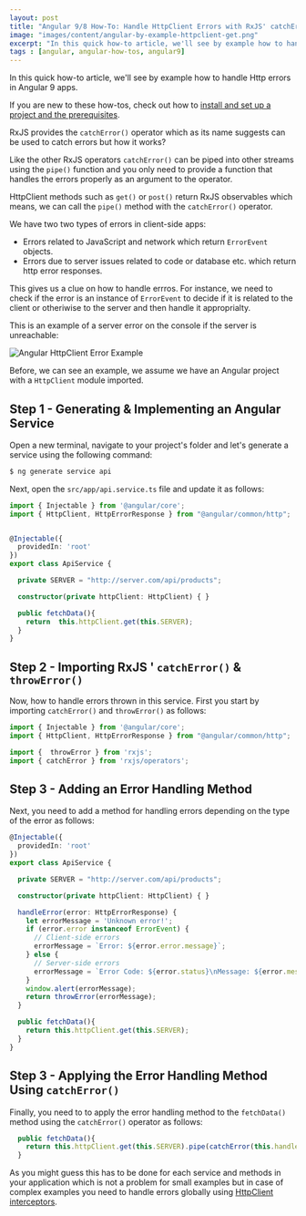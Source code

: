 ```yaml
---
layout: post
title: "Angular 9/8 How-To: Handle HttpClient Errors with RxJS' catchError() and throwError()"
image: "images/content/angular-by-example-httpclient-get.png"
excerpt: "In this quick how-to article, we'll see by example how to handle Http errors in Angular 9 apps" 
tags : [angular, angular-how-tos, angular9] 
---
```


In this quick how-to article, we'll see by example how to handle Http errors in Angular 9 apps.

If you are new to these how-tos, check out how to [install and set up a project and the prerequisites](https://www.techiediaries.com/angular-cli-tutorial/).

RxJS provides the `catchError()`  operator which as its name suggests can be used to catch errors but how it works?

Like the other RxJS operators `catchError()` can be piped into other streams using the `pipe()` function and you only need to provide a function that handles the errors properly as an argument to the operator. 

HttpClient methods such as `get()` or `post()` return RxJS observables which means, we can call the `pipe()` method with the `catchError()` operator.
  

We have two two types of errors in client-side apps:

- Errors related to JavaScript and network which return  `ErrorEvent`  objects.
- Errors due to server issues related to code or database etc. which return http error responses.

This gives us a clue on how to handle errros. For instance, we need to check if the error is an instance of  `ErrorEvent`  to decide if it is related to the client or otheriwise to the server and then handle it approprialty.

This is an example of  a server error on the console if the server is unreachable:

![Angular HttpClient Error Example](https://www.techiediaries.com/ezoimgfmt/www.diigo.com/file/image/rscqpoqzoceparbcdzdspbsdqs/Angular+8+HttpClient+Error+Example.jpg?k=0cf29bd609aca489cfa3e16a606feb2c&ezimgfmt=rs:442x277/rscb1/ng:webp/ngcb1)

Before, we can see an example, we assume we have an Angular project with a `HttpClient` module imported. 

## Step 1 - Generating & Implementing an Angular Service

Open a new terminal, navigate to your project's folder and let's generate a service using the following command:

```bash
$ ng generate service api
```

Next, open the `src/app/api.service.ts` file and update it as follows:

```ts
import { Injectable } from '@angular/core';
import { HttpClient, HttpErrorResponse } from "@angular/common/http";


@Injectable({
  providedIn: 'root'
})
export class ApiService {

  private SERVER = "http://server.com/api/products";

  constructor(private httpClient: HttpClient) { }

  public fetchData(){
    return  this.httpClient.get(this.SERVER);
  }
}
```

## Step 2 - Importing  RxJS ' `catchError()` & `throwError()`

Now, how to handle errors thrown in this service. First you start by importing `catchError()`  and `throwError()` as follows: 

```ts
import { Injectable } from '@angular/core';
import { HttpClient, HttpErrorResponse } from "@angular/common/http";

import {  throwError } from 'rxjs';
import { catchError } from 'rxjs/operators';
```

## Step 3 - Adding an Error Handling Method

Next, you need to add a method for handling errors depending on the type of the error as follows:

```ts
@Injectable({
  providedIn: 'root'
})
export class ApiService {

  private SERVER = "http://server.com/api/products";

  constructor(private httpClient: HttpClient) { }

  handleError(error: HttpErrorResponse) {
    let errorMessage = 'Unknown error!';
    if (error.error instanceof ErrorEvent) {
      // Client-side errors
      errorMessage = `Error: ${error.error.message}`;
    } else {
      // Server-side errors
      errorMessage = `Error Code: ${error.status}\nMessage: ${error.message}`;
    }
    window.alert(errorMessage);
    return throwError(errorMessage);
  }

  public fetchData(){
    return this.httpClient.get(this.SERVER);
  }
}
```

## Step 3 - Applying the Error Handling Method Using `catchError()`

Finally, you need to to apply the error handling method to the `fetchData()` method using the `catchError()` operator as follows:

```ts
  public fetchData(){
    return this.httpClient.get(this.SERVER).pipe(catchError(this.handleError));
  }
```

As you might guess this has to be done for each service and methods in your application which is not a problem for small examples but in case of complex examples you need to handle errors globally using  [HttpClient interceptors](https://angular.io/guide/http#http-interceptors).





